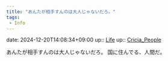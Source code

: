 ```yaml
---
title: "あんたが相手すんのは大人じゃないだろ。"
tags:
 - Info
---
```


date: 2024-12-20T14:08:34+09:00
up:: [Life](../Bar/Novel/Chaos/Life.md)
up:: [Cricia_People](../Bar/Novel/Nacaria/Cricia_People.md)

あんたが相手すんのは大人じゃないだろ。
国に住んでる、人間だ。